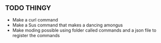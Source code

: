 ## TODO THINGY
<ul>
    <li>Make a curl command</li>
    <li>Make a Sus command that makes a dancing amongus</li>
    <li>Make moding possible using folder called commands and a json file to register the commands</li>
</ul>

